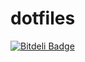 dotfiles
========

[![Bitdeli Badge](https://d2weczhvl823v0.cloudfront.net/juliangrosshauser/dotfiles/trend.png)](https://bitdeli.com/free "Bitdeli Badge")

